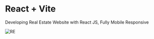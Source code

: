 # React + Vite

Developing Real Estate Website with React JS, Fully Mobile Responsive



![RE](https://github.com/user-attachments/assets/7f2c8ef1-b80f-478a-9f46-ecedcdd03237)
